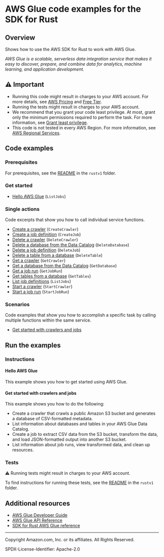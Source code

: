 # AWS Glue code examples for the SDK for Rust

## Overview

Shows how to use the AWS SDK for Rust to work with AWS Glue.

<!--custom.overview.start-->
<!--custom.overview.end-->

_AWS Glue is a scalable, serverless data integration service that makes it easy to discover, prepare, and combine data for analytics, machine learning, and application development._

## ⚠ Important

* Running this code might result in charges to your AWS account. For more details, see [AWS Pricing](https://aws.amazon.com/pricing/) and [Free Tier](https://aws.amazon.com/free/).
* Running the tests might result in charges to your AWS account.
* We recommend that you grant your code least privilege. At most, grant only the minimum permissions required to perform the task. For more information, see [Grant least privilege](https://docs.aws.amazon.com/IAM/latest/UserGuide/best-practices.html#grant-least-privilege).
* This code is not tested in every AWS Region. For more information, see [AWS Regional Services](https://aws.amazon.com/about-aws/global-infrastructure/regional-product-services).

<!--custom.important.start-->
<!--custom.important.end-->

## Code examples

### Prerequisites

For prerequisites, see the [README](../../README.md#Prerequisites) in the `rustv1` folder.


<!--custom.prerequisites.start-->
<!--custom.prerequisites.end-->

### Get started

- [Hello AWS Glue](src/run.rs#L15) (`ListJobs`)


### Single actions

Code excerpts that show you how to call individual service functions.

- [Create a crawler](src/prepare.rs#L50) (`CreateCrawler`)
- [Create a job definition](src/prepare.rs#L253) (`CreateJob`)
- [Delete a crawler](src/cleanup.rs#L82) (`DeleteCrawler`)
- [Delete a database from the Data Catalog](src/cleanup.rs#L73) (`DeleteDatabase`)
- [Delete a job definition](src/cleanup.rs#L15) (`DeleteJob`)
- [Delete a table from a database](src/cleanup.rs#L23) (`DeleteTable`)
- [Get a crawler](src/prepare.rs#L118) (`GetCrawler`)
- [Get a database from the Data Catalog](src/prepare.rs#L148) (`GetDatabase`)
- [Get a job run](src/run.rs#L70) (`GetJobRun`)
- [Get tables from a database](src/prepare.rs#L163) (`GetTables`)
- [List job definitions](src/run.rs#L15) (`ListJobs`)
- [Start a crawler](src/prepare.rs#L79) (`StartCrawler`)
- [Start a job run](src/run.rs#L39) (`StartJobRun`)

### Scenarios

Code examples that show you how to accomplish a specific task by calling multiple
functions within the same service.

- [Get started with crawlers and jobs](src/prepare.rs)


<!--custom.examples.start-->
<!--custom.examples.end-->

## Run the examples

### Instructions


<!--custom.instructions.start-->
<!--custom.instructions.end-->

#### Hello AWS Glue

This example shows you how to get started using AWS Glue.



#### Get started with crawlers and jobs

This example shows you how to do the following:

- Create a crawler that crawls a public Amazon S3 bucket and generates a database of CSV-formatted metadata.
- List information about databases and tables in your AWS Glue Data Catalog.
- Create a job to extract CSV data from the S3 bucket, transform the data, and load JSON-formatted output into another S3 bucket.
- List information about job runs, view transformed data, and clean up resources.

<!--custom.scenario_prereqs.glue_Scenario_GetStartedCrawlersJobs.start-->
<!--custom.scenario_prereqs.glue_Scenario_GetStartedCrawlersJobs.end-->


<!--custom.scenarios.glue_Scenario_GetStartedCrawlersJobs.start-->
<!--custom.scenarios.glue_Scenario_GetStartedCrawlersJobs.end-->

### Tests

⚠ Running tests might result in charges to your AWS account.


To find instructions for running these tests, see the [README](../../README.md#Tests)
in the `rustv1` folder.



<!--custom.tests.start-->
<!--custom.tests.end-->

## Additional resources

- [AWS Glue Developer Guide](https://docs.aws.amazon.com/glue/latest/dg/what-is-glue.html)
- [AWS Glue API Reference](https://docs.aws.amazon.com/glue/latest/dg/aws-glue-api.html)
- [SDK for Rust AWS Glue reference](https://docs.rs/aws-sdk-glue/latest/aws_sdk_glue/)

<!--custom.resources.start-->
<!--custom.resources.end-->

---

Copyright Amazon.com, Inc. or its affiliates. All Rights Reserved.

SPDX-License-Identifier: Apache-2.0